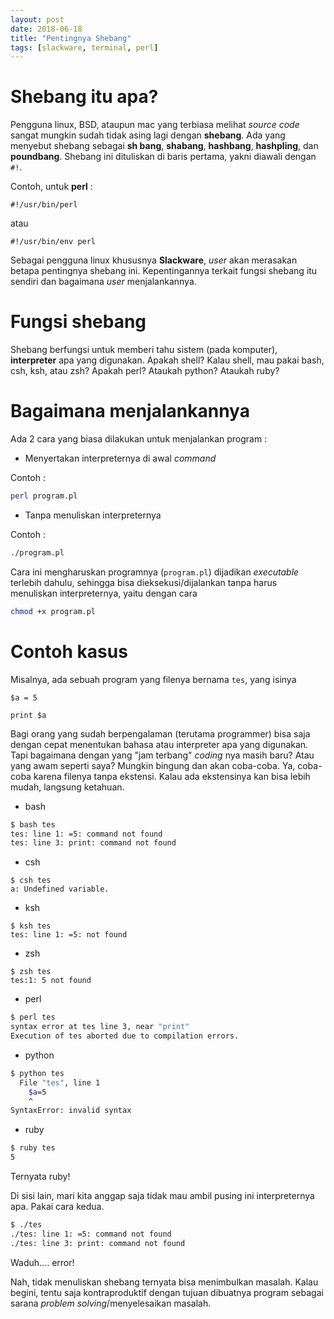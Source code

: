 ```yaml
---
layout: post
date: 2018-06-18
title: "Pentingnya Shebang"
tags: [slackware, terminal, perl]
---
```


# Shebang itu apa?

Pengguna linux, BSD, ataupun mac yang terbiasa melihat _source code_ sangat mungkin sudah tidak asing lagi dengan **shebang**. Ada yang menyebut shebang sebagai **sh bang**, **shabang**, **hashbang**, **hashpling**, dan **poundbang**. Shebang ini dituliskan di baris pertama, yakni diawali dengan <code>#!</code>.

Contoh, untuk **perl** :

```
#!/usr/bin/perl
```

atau

```
#!/usr/bin/env perl
```

Sebagai pengguna linux khususnya **Slackware**, _user_ akan merasakan betapa pentingnya shebang ini. Kepentingannya terkait fungsi shebang itu sendiri dan bagaimana _user_ menjalankannya. 

# Fungsi shebang

Shebang berfungsi untuk memberi tahu sistem (pada komputer), **interpreter** apa yang digunakan. Apakah shell? Kalau shell, mau pakai bash, csh, ksh, atau zsh? Apakah perl? Ataukah python? Ataukah ruby?

# Bagaimana menjalankannya

Ada 2 cara yang biasa dilakukan untuk menjalankan program :

- Menyertakan interpreternya di awal _command_

Contoh :

```bash
perl program.pl
```

- Tanpa menuliskan interpreternya

Contoh :

```bash
./program.pl
```

Cara ini mengharuskan programnya (<code>program.pl</code>) dijadikan _executable_ terlebih dahulu, sehingga bisa dieksekusi/dijalankan tanpa harus menuliskan interpreternya, yaitu dengan cara

```bash
chmod +x program.pl
```

# Contoh kasus

Misalnya, ada sebuah program yang filenya bernama <code>tes</code>, yang isinya

```
$a = 5

print $a
```

Bagi orang yang sudah berpengalaman (terutama programmer) bisa saja dengan cepat menentukan bahasa atau interpreter apa yang digunakan. Tapi bagaimana dengan yang "jam terbang" _coding_ nya masih baru? Atau yang awam seperti saya? Mungkin bingung dan akan coba-coba. Ya, coba-coba karena filenya tanpa ekstensi. Kalau ada ekstensinya kan bisa lebih mudah, langsung ketahuan.

- bash

```bash
$ bash tes
tes: line 1: =5: command not found
tes: line 3: print: command not found
```

- csh

```shell
$ csh tes
a: Undefined variable.
```

- ksh

```shell
$ ksh tes
tes: line 1: =5: not found
```

- zsh

```shell
$ zsh tes
tes:1: 5 not found
```

- perl

```bash
$ perl tes
syntax error at tes line 3, near "print"
Execution of tes aborted due to compilation errors.
```

- python

```bash
$ python tes
  File "tes", line 1
    $a=5
    ^
SyntaxError: invalid syntax
```

- ruby

```bash
$ ruby tes
5
```

Ternyata ruby! 

Di sisi lain, mari kita anggap saja tidak mau ambil pusing ini interpreternya apa. Pakai cara kedua.

```bash
$ ./tes
./tes: line 1: =5: command not found
./tes: line 3: print: command not found
```

Waduh.... error!

Nah, tidak menuliskan shebang ternyata bisa menimbulkan masalah. Kalau begini, tentu saja kontraproduktif dengan tujuan dibuatnya program sebagai sarana _problem solving_/menyelesaikan masalah.
